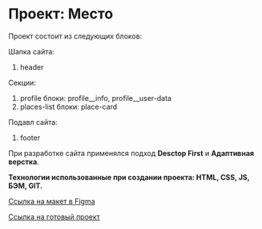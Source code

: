 # Проект: Место

Проект состоит из следующих блоков:

Шапка сайта:

1. header

Секции:

1. profile      блоки: profile__info, profile__user-data
2. places-list  блоки: place-card


Подавл сайта:

1. footer


При разработке сайта применялся подход **Desctop First** и **Адаптивная верстка**.

**Технологии использованные при создании проекта: HTML, CSS, JS, БЭМ, GIT.**


[Ссылка на макет в Figma](https://www.figma.com/file/2cn9N9jSkmxD84oJik7xL7/JavaScript.-Sprint-4?node-id=0%3A1)

[Ссылка на готовый проект](https://sorokalex.github.io/mesto/)
